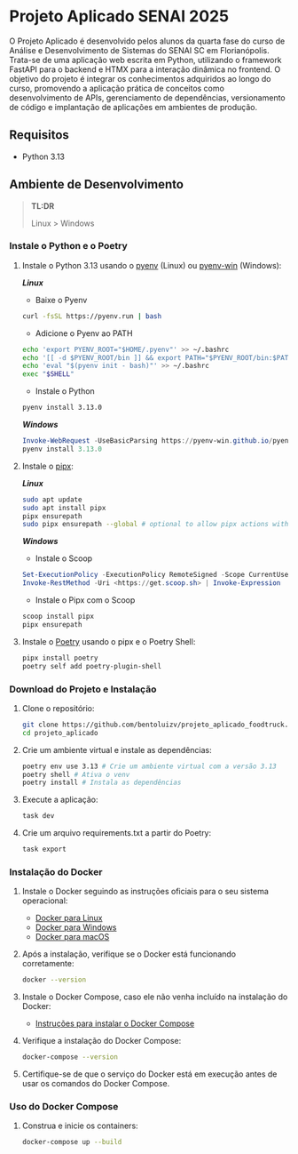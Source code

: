 # Projeto Aplicado SENAI 2025

O Projeto Aplicado é desenvolvido pelos alunos da quarta fase do curso de Análise e Desenvolvimento de Sistemas do SENAI SC em Florianópolis. Trata-se de uma aplicação web escrita em Python, utilizando o framework FastAPI para o backend e HTMX para a interação dinâmica no frontend. O objetivo do projeto é integrar os conhecimentos adquiridos ao longo do curso, promovendo a aplicação prática de conceitos como desenvolvimento de APIs, gerenciamento de dependências, versionamento de código e implantação de aplicações em ambientes de produção.

## Requisitos

- Python 3.13

## Ambiente de Desenvolvimento

> **TL:DR**
>
> Linux > Windows

### Instale o Python e o Poetry

1. Instale o Python 3.13 usando o [pyenv](https://github.com/pyenv/pyenv) (Linux) ou [pyenv-win](https://github.com/pyenv-win/pyenv-win) (Windows):

    ***Linux***

    - Baixe o Pyenv

    ```sh
    curl -fsSL https://pyenv.run | bash
    ```

    - Adicione o Pyenv ao PATH

    ```sh
    echo 'export PYENV_ROOT="$HOME/.pyenv"' >> ~/.bashrc
    echo '[[ -d $PYENV_ROOT/bin ]] && export PATH="$PYENV_ROOT/bin:$PATH"' >> ~/.bashrc
    echo 'eval "$(pyenv init - bash)"' >> ~/.bashrc
    exec "$SHELL"
    ```

    - Instale o Python

    ```sh
    pyenv install 3.13.0
    ```

    ***Windows***

    ```powershell
    Invoke-WebRequest -UseBasicParsing https://pyenv-win.github.io/pyenv-win/install.ps1 | Invoke-Expression
    pyenv install 3.13.0
    ```

2. Instale o [pipx](https://pypa.github.io/pipx/):

    ***Linux***

    ```sh
    sudo apt update
    sudo apt install pipx
    pipx ensurepath
    sudo pipx ensurepath --global # optional to allow pipx actions with --global argument
    ```

    ***Windows***
    - Instale o Scoop

    ```powershell
    Set-ExecutionPolicy -ExecutionPolicy RemoteSigned -Scope CurrentUser
    Invoke-RestMethod -Uri <https://get.scoop.sh> | Invoke-Expression
    ```

    - Instale o Pipx com o Scoop

    ```powershell
    scoop install pipx
    pipx ensurepath
    ```

3. Instale o [Poetry](https://python-poetry.org/docs/#installation) usando o pipx e o Poetry Shell:

    ```sh
    pipx install poetry
    poetry self add poetry-plugin-shell
    ```

### Download do Projeto e Instalação

1. Clone o repositório:

    ```sh
    git clone https://github.com/bentoluizv/projeto_aplicado_foodtruck.git projeto_aplicado
    cd projeto_aplicado
    ```

2. Crie um ambiente virtual e instale as dependências:

    ```sh
    poetry env use 3.13 # Crie um ambiente virtual com a versão 3.13
    poetry shell # Ativa o venv
    poetry install # Instala as dependências
    ```

3. Execute a aplicação:

    ```sh
    task dev
    ```

4. Crie um arquivo requirements.txt a partir do Poetry:

    ```sh
    task export
    ```

### Instalação do Docker

1. Instale o Docker seguindo as instruções oficiais para o seu sistema operacional:
    - [Docker para Linux](https://docs.docker.com/engine/install/)
    - [Docker para Windows](https://docs.docker.com/desktop/install/windows-install/)
    - [Docker para macOS](https://docs.docker.com/desktop/install/mac-install/)
2. Após a instalação, verifique se o Docker está funcionando corretamente:

    ```sh
    docker --version
    ```

3. Instale o Docker Compose, caso ele não venha incluído na instalação do Docker:
    - [Instruções para instalar o Docker Compose](https://docs.docker.com/compose/install/)
4. Verifique a instalação do Docker Compose:

    ```sh
    docker-compose --version
    ```

5. Certifique-se de que o serviço do Docker está em execução antes de usar os comandos do Docker Compose.

### Uso do Docker Compose

1. Construa e inicie os containers:

    ```sh
    docker-compose up --build
    ```
